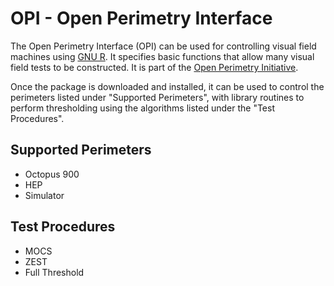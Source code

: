 # OPI - Open Perimetry Interface

The Open Perimetry Interface (OPI) can be used for controlling visual field machines using [GNU R](http://www.r-project.org/). It specifies basic functions that allow many visual field tests to be constructed. It is part of the [Open Perimetry Initiative](http://perimetry.org/opi).

Once the package is downloaded and installed, it can be used to control the perimeters listed under "Supported Perimeters", with library routines to perform thresholding using the algorithms listed under the "Test Procedures".

## Supported Perimeters
- Octopus 900
- HEP
- Simulator

## Test Procedures
- MOCS
- ZEST
- Full Threshold


